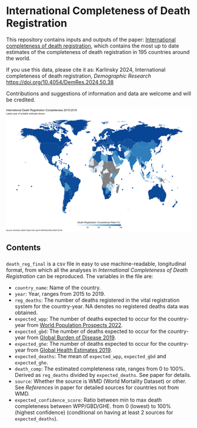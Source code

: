 # International Completeness of Death Registration
This repository contains inputs and outputs of the paper: [International completeness of death registration](https://doi.org/10.4054/DemRes.2024.50.38), which contains the most up to date estimates of the completeness of death registration in 195 countries around the world. 

If you use this data, please cite it as:
Karlinsky 2024, International completeness of death registration, _Demographic Research_ https://doi.org/10.4054/DemRes.2024.50.38

Contributions and suggestions of information and data are welcome and will be credited.

![ICDR_coverage](comp_rate_map_title.png)

## Contents

### 
`death_reg_final` is a csv file in easy to use machine-readable, longitudinal format, from which all the analyses in _International Completeness of Death Registration_ can be reproduced. The variables in the file are:

* `country_name`: Name of the country. 
* `year`: Year, ranges from 2015 to 2019.
* `reg_deaths`: The number of deaths registered in the vital registration system for the country-year. NA denotes no registered deaths data was obtained.
* `expected_wpp`: The number of deaths expected to occur for the country-year from [World Population Prospects 2022](https://population.un.org/wpp/).
* `expected_gbd`: The number of deaths expected to occur for the country-year from [Global Burden of Disease 2019](http://ghdx.healthdata.org/gbd-results-tool).
* `expected_ghe`: The number of deaths expected to occur for the country-year from [Global Health Estimates 2019](https://www.who.int/data/gho/data/themes/mortality-and-global-health-estimates).
* `expected_deaths`: The mean of `expected_wpp`, `expected_gbd` and `expected_ghe`.
* `death_comp`: The estimated completeness rate, ranges from 0 to 100%. Derived as `reg_deaths` divided by `expected_deaths`. See paper for details.
* `source`: Whether the source is WMD (World Mortality Dataset) or other. See _References_ in paper for detailed sources for countries not from WMD.
* `expected_confidence_score`: Ratio between min to max death completeness between WPP/GBD/GHE. from 0 (lowest) to 100% (highest confidence) (conditional on having at least 2 sources for `expected_deaths`).
